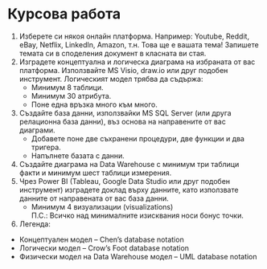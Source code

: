 # Курсова работа

1.	Изберете си някоя онлайн платформа. Например: Youtube, Reddit, eBay, Netflix, LinkedIn, Amazon, т.н. Това ще е вашата тема! Запишете темата си в споделения документ в класната ви стая.
2.	Изградете концептуална и логическа диаграма на избраната от вас платформа. Използвайте MS Visio, draw.io или друг подобен инструмент. Логическият модел трябва да съдържа:
    *	Минимум 8 таблици.
    *	Минимум 30 атрибута.
    *	Поне една връзка много към много.
3.	Създайте база данни, използвайки MS SQL Server (или друга релационна база данни), въз основа на направените от вас диаграми.
    *	Добавете поне две съхранени процедури, две функции и два тригера.
    *	Напълнете базата с данни.
4.	Създайте диаграма на Data Warehouse с минимум три таблици факти и минимум шест таблици измерения.
5.	Чрез Power BI (Tableau, Google Data Studio или друг подобен инструмент) изградете доклад върху данните, като използвате данните от направената от вас база данни.
    *	Минимум 4 визуализации (visualizations)\
П.С.: Всичко над минималните изисквания носи бонус точки.
6.  Легенда:
*	Концептуален модел – Chen’s database notation
*	Логически модел – Crow’s Foot database notation
*	Физически модел на Data Warehouse модел – UML database notation
